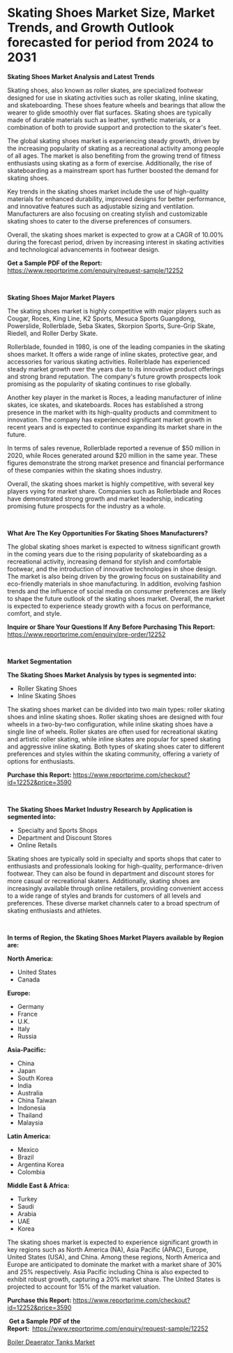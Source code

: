 <p><h1>Skating Shoes Market Size, Market Trends, and Growth Outlook forecasted for period from 2024 to 2031</h1></p><p><strong>Skating Shoes Market Analysis and Latest Trends</strong></p>
<p><p>Skating shoes, also known as roller skates, are specialized footwear designed for use in skating activities such as roller skating, inline skating, and skateboarding. These shoes feature wheels and bearings that allow the wearer to glide smoothly over flat surfaces. Skating shoes are typically made of durable materials such as leather, synthetic materials, or a combination of both to provide support and protection to the skater's feet.</p><p>The global skating shoes market is experiencing steady growth, driven by the increasing popularity of skating as a recreational activity among people of all ages. The market is also benefiting from the growing trend of fitness enthusiasts using skating as a form of exercise. Additionally, the rise of skateboarding as a mainstream sport has further boosted the demand for skating shoes.</p><p>Key trends in the skating shoes market include the use of high-quality materials for enhanced durability, improved designs for better performance, and innovative features such as adjustable sizing and ventilation. Manufacturers are also focusing on creating stylish and customizable skating shoes to cater to the diverse preferences of consumers.</p><p>Overall, the skating shoes market is expected to grow at a CAGR of 10.00% during the forecast period, driven by increasing interest in skating activities and technological advancements in footwear design.</p></p>
<p><strong>Get a Sample PDF of the Report:&nbsp;</strong> <a href="https://www.reportprime.com/enquiry/request-sample/12252">https://www.reportprime.com/enquiry/request-sample/12252</a></p>
<p>&nbsp;</p>
<p><strong>Skating Shoes Major Market Players</strong></p>
<p><p>The skating shoes market is highly competitive with major players such as Cougar, Roces, King Line, K2 Sports, Mesuca Sports Guangdong, Powerslide, Rollerblade, Seba Skates, Skorpion Sports, Sure-Grip Skate, Riedell, and Roller Derby Skate. </p><p>Rollerblade, founded in 1980, is one of the leading companies in the skating shoes market. It offers a wide range of inline skates, protective gear, and accessories for various skating activities. Rollerblade has experienced steady market growth over the years due to its innovative product offerings and strong brand reputation. The company's future growth prospects look promising as the popularity of skating continues to rise globally.</p><p>Another key player in the market is Roces, a leading manufacturer of inline skates, ice skates, and skateboards. Roces has established a strong presence in the market with its high-quality products and commitment to innovation. The company has experienced significant market growth in recent years and is expected to continue expanding its market share in the future.</p><p>In terms of sales revenue, Rollerblade reported a revenue of $50 million in 2020, while Roces generated around $20 million in the same year. These figures demonstrate the strong market presence and financial performance of these companies within the skating shoes industry.</p><p>Overall, the skating shoes market is highly competitive, with several key players vying for market share. Companies such as Rollerblade and Roces have demonstrated strong growth and market leadership, indicating promising future prospects for the industry as a whole.</p></p>
<p>&nbsp;</p>
<p><strong>What Are The Key Opportunities For Skating Shoes Manufacturers?</strong></p>
<p><p>The global skating shoes market is expected to witness significant growth in the coming years due to the rising popularity of skateboarding as a recreational activity, increasing demand for stylish and comfortable footwear, and the introduction of innovative technologies in shoe design. The market is also being driven by the growing focus on sustainability and eco-friendly materials in shoe manufacturing. In addition, evolving fashion trends and the influence of social media on consumer preferences are likely to shape the future outlook of the skating shoes market. Overall, the market is expected to experience steady growth with a focus on performance, comfort, and style.</p></p>
<p><strong>Inquire or Share Your Questions If Any Before Purchasing This Report:</strong> <a href="https://www.reportprime.com/enquiry/pre-order/12252">https://www.reportprime.com/enquiry/pre-order/12252</a></p>
<p>&nbsp;</p>
<p><strong>Market Segmentation</strong></p>
<p><strong>The Skating Shoes Market Analysis by types is segmented into:</strong></p>
<p><ul><li>Roller Skating Shoes</li><li>Inline Skating Shoes</li></ul></p>
<p><p>The skating shoes market can be divided into two main types: roller skating shoes and inline skating shoes. Roller skating shoes are designed with four wheels in a two-by-two configuration, while inline skating shoes have a single line of wheels. Roller skates are often used for recreational skating and artistic roller skating, while inline skates are popular for speed skating and aggressive inline skating. Both types of skating shoes cater to different preferences and styles within the skating community, offering a variety of options for enthusiasts.</p></p>
<p><strong>Purchase this Report:&nbsp;</strong><a href="https://www.reportprime.com/checkout?id=12252&price=3590">https://www.reportprime.com/checkout?id=12252&price=3590</a></p>
<p>&nbsp;</p>
<p><strong>The Skating Shoes Market Industry Research by Application is segmented into:</strong></p>
<p><ul><li>Specialty and Sports Shops</li><li>Department and Discount Stores</li><li>Online Retails</li></ul></p>
<p><p>Skating shoes are typically sold in specialty and sports shops that cater to enthusiasts and professionals looking for high-quality, performance-driven footwear. They can also be found in department and discount stores for more casual or recreational skaters. Additionally, skating shoes are increasingly available through online retailers, providing convenient access to a wide range of styles and brands for customers of all levels and preferences. These diverse market channels cater to a broad spectrum of skating enthusiasts and athletes.</p></p>
<p>&nbsp;</p>
<p><strong>In terms of Region, the Skating Shoes Market Players available by Region are:</strong></p>
<p>
    <p> <strong> North America: </strong>
        <ul>
            <li>United States</li>
            <li>Canada</li>
        </ul>
        </p> 
    <p> <strong> Europe: </strong>
        <ul>
            <li>Germany</li>
            <li>France</li>
            <li>U.K.</li>
            <li>Italy</li>
            <li>Russia</li>
        </ul>
        </p> 
    <p> <strong> Asia-Pacific: </strong>
        <ul>
            <li>China</li>
            <li>Japan</li>
            <li>South Korea</li>
            <li>India</li>
            <li>Australia</li>
            <li>China Taiwan</li>
            <li>Indonesia</li>
            <li>Thailand</li>
            <li>Malaysia</li>
        </ul>
        </p> 
    <p> <strong> Latin America: </strong>
        <ul>
            <li>Mexico</li>
            <li>Brazil</li>
            <li>Argentina Korea</li>
            <li>Colombia</li>
        </ul>
        </p> 
    <p> <strong> Middle East & Africa: </strong>
        <ul>
            <li>Turkey</li>
            <li>Saudi</li>
            <li>Arabia</li>
            <li>UAE</li>
            <li>Korea</li>
        </ul>
    </p>
    </p>
<p><p>The skating shoes market is expected to experience significant growth in key regions such as North America (NA), Asia Pacific (APAC), Europe, United States (USA), and China. Among these regions, North America and Europe are anticipated to dominate the market with a market share of 30% and 25% respectively. Asia Pacific including China is also expected to exhibit robust growth, capturing a 20% market share. The United States is projected to account for 15% of the market valuation.</p></p>
<p><strong>Purchase this Report: </strong><a href="https://www.reportprime.com/checkout?id=12252&price=3590">https://www.reportprime.com/checkout?id=12252&price=3590</a></p>
<p>&nbsp;<strong>Get a Sample PDF of the Report:&nbsp;&nbsp;</strong><a href="https://www.reportprime.com/enquiry/request-sample/12252">https://www.reportprime.com/enquiry/request-sample/12252</a></p>
<p><strong></strong></p>
<p><p><a href="https://cautious-neon-760.notion.site/Boiler-Deaerator-Tanks-Market-Size-Focuses-on-Market-Dynamics-In-Depth-Analysis-and-Future-Projecti-45c34b79d29145be8856e0ccb508272f">Boiler Deaerator Tanks Market</a></p></p>